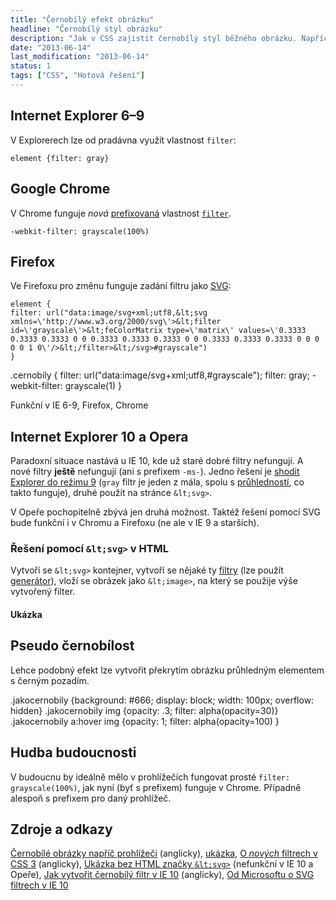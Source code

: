 ```yaml
---
title: "Černobílý efekt obrázku"
headline: "Černobílý styl obrázku"
description: "Jak v CSS zajistit černobílý styl běžného obrázku. Napříč prohlížeči stále panují rozdíly."
date: "2013-06-14"
last_modification: "2013-06-14"
status: 1
tags: ["CSS", "Hotová řešení"]
---
```


## Internet Explorer 6–9

V Explorerech lze od pradávna využít vlastnost `filter`:
  
```
element {filter: gray}
```

## Google Chrome

V Chrome funguje *nová* [prefixovaná](/css-prefixy) vlastnost [`filter`](/filter).
```
-webkit-filter: grayscale(100%)
```

## Firefox

Ve Firefoxu pro změnu funguje zadání filtru jako [SVG](/svg):
```
element {
filter: url("data:image/svg+xml;utf8,&lt;svg xmlns=\'http://www.w3.org/2000/svg\'>&lt;filter id=\'grayscale\'>&lt;feColorMatrix type=\'matrix\' values=\'0.3333 0.3333 0.3333 0 0 0.3333 0.3333 0.3333 0 0 0.3333 0.3333 0.3333 0 0 0 0 0 1 0\'/>&lt;/filter>&lt;/svg>#grayscale")
}
```

.cernobily {
	filter: url("data:image/svg+xml;utf8,#grayscale");
	filter: gray;
	-webkit-filter: grayscale(1)
}

Funkční v IE 6-9, Firefox, Chrome

## Internet Explorer 10 a Opera

Paradoxní situace nastává u IE 10, kde už staré dobré filtry nefungují. A nové filtry **ještě** nefungují (ani s prefixem `-ms-`). Jedno řešení je [shodit Explorer do režimu 9](/podminene-komentare#ie10) (`gray` filtr je jeden z mála, spolu s [průhledností](/opacity), co takto funguje), druhé použít na stránce `&lt;svg>`.

V Opeře pochopitelně zbývá jen druhá možnost. Taktéž řešení pomocí SVG bude funkční i v Chromu a Firefoxu (ne ale v IE 9 a starších).

### Řešení pomocí `&lt;svg>` v HTML

Vytvoří se `&lt;svg>` kontejner,
vytvoří se nějaké ty [filtry](http://blogs.msdn.com/b/ie/archive/2011/10/14/svg-filter-effects-in-ie10.aspx) (lze použít [generátor](http://ie.microsoft.com/testdrive/Graphics/hands-on-css3/hands-on_svg-filter-effects.htm)),
vloží se obrázek jako `&lt;image>`, na který se použije výše vytvořený filter.

#### Ukázka

## Pseudo černobílost

Lehce podobný efekt lze vytvořit překrytím obrázku průhledným elementem s černým pozadím.

.jakocernobily {background: #666; display: block; width: 100px; overflow: hidden}
.jakocernobily img {opacity: .3; filter: alpha(opacity=30)}
.jakocernobily a:hover img {opacity: 1; filter: alpha(opacity=100) }

## Hudba budoucnosti

V budoucnu by ideálně mělo v prohlížečích fungovat prosté `filter: grayscale(100%)`, jak nyní (byť s prefixem) funguje v Chrome. Případně alespoň s prefixem pro daný prohlížeč.

## Zdroje a odkazy

[Černobílé obrázky napříč prohlížeči](http://www.karlhorky.com/2012/06/cross-browser-image-grayscale-with-css.html) (anglicky), [ukázka](http://jsfiddle.net/KDtAX/487/),
[O *nových* filtrech v CSS 3](http://www.html5rocks.com/en/tutorials/filters/understanding-css/) (anglicky),
[Ukázka bez HTML značky `&lt;svg>`](http://labs.voronianski.com/css3-grayscale/) (nefunkční v IE 10 a Opeře),
[Jak vytvořit černobílý filtr v IE 10](http://stackoverflow.com/questions/14813142/internet-explorer-10-howto-apply-grayscale-filter) (anglicky),
[Od Microsoftu o SVG filtrech v IE 10](http://blogs.msdn.com/b/ie/archive/2011/10/14/svg-filter-effects-in-ie10.aspx)